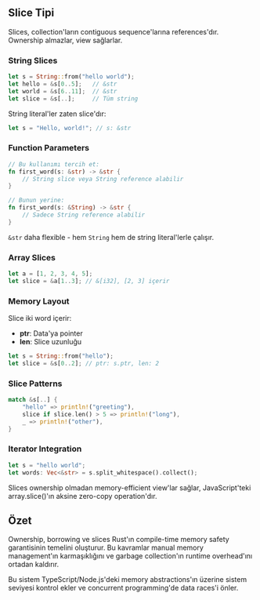 ## Slice Tipi

Slices, collection'ların contiguous sequence'larına references'dır. Ownership almazlar, view sağlarlar.

### String Slices

```rust
let s = String::from("hello world");
let hello = &s[0..5];   // &str
let world = &s[6..11];  // &str
let slice = &s[..];     // Tüm string
```

String literal'ler zaten slice'dır:
```rust
let s = "Hello, world!"; // s: &str
```

### Function Parameters

```rust
// Bu kullanımı tercih et:
fn first_word(s: &str) -> &str {
    // String slice veya String reference alabilir
}

// Bunun yerine:
fn first_word(s: &String) -> &str {
    // Sadece String reference alabilir
}
```

`&str` daha flexible - hem `String` hem de string literal'lerle çalışır.

### Array Slices

```rust
let a = [1, 2, 3, 4, 5];
let slice = &a[1..3]; // &[i32], [2, 3] içerir
```

### Memory Layout

Slice iki word içerir:
- **ptr**: Data'ya pointer
- **len**: Slice uzunluğu

```rust
let s = String::from("hello");
let slice = &s[0..2]; // ptr: s.ptr, len: 2
```

### Slice Patterns

```rust
match &s[..] {
    "hello" => println!("greeting"),
    slice if slice.len() > 5 => println!("long"),
    _ => println!("other"),
}
```

### Iterator Integration

```rust
let s = "hello world";
let words: Vec<&str> = s.split_whitespace().collect();
```

Slices ownership olmadan memory-efficient view'lar sağlar, JavaScript'teki array.slice()'ın aksine zero-copy operation'dır.

## Özet

Ownership, borrowing ve slices Rust'ın compile-time memory safety garantisinin temelini oluşturur. Bu kavramlar manual memory management'ın karmaşıklığını ve garbage collection'ın runtime overhead'ını ortadan kaldırır.

Bu sistem TypeScript/Node.js'deki memory abstractions'ın üzerine sistem seviyesi kontrol ekler ve concurrent programming'de data races'i önler.
